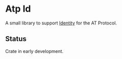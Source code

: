 # Atp Id

A small library to support [Identity](https://atproto.com/guides/identity)
for the AT Protocol.

## Status

Crate in early development.
